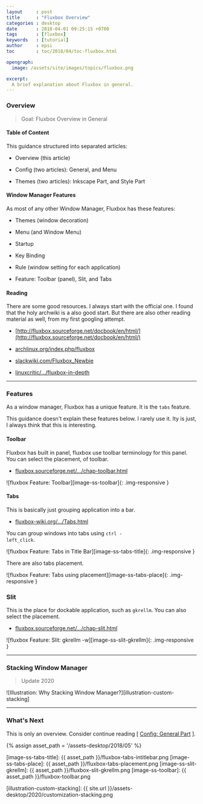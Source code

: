 ```yaml
---
layout     : post
title      : "Fluxbox Overview"
categories : desktop
date       : 2018-04-01 09:25:15 +0700
tags       : [fluxbox]
keywords   : [tutorial]
author     : epsi
toc        : toc/2018/04/toc-fluxbox.html 

opengraph:
  image: /assets/site/images/topics/fluxbox.png

excerpt:
  A brief explanation about Fluxbox in general.
---
```


### Overview

> Goal: Fluxbox Overview in General

#### Table of Content

This guidance structured into separated articles:

*	Overview (this article)

*	Config (two articles): General, and Menu

*	Themes (two articles): Inkscape Part, and Style Part

#### Window Manager Features

As most of any other Window Manager, Fluxbox has these features:

*	Themes (window decoration)

*	Menu (and Window Menu)

*	Startup

*	Key Binding

*	Rule (window setting for each application)

*	Feature: Toolbar (panel), Slit, and Tabs

#### Reading

There are some good resources.
I always start with the official one.
I found that the holy archwiki is a also good start.
But there are also other reading material as well, from my first googling attempt.

*	[http://fluxbox.sourceforge.net/docbook/en/html/](http://fluxbox.sourceforge.net/docbook/en/html/)

*	[archlinux.org/index.php/fluxbox](https://wiki.archlinux.org/index.php/fluxbox)

*	[slackwiki.com/Fluxbox_Newbie](https://www.slackwiki.com/Fluxbox_Newbie)

*	[linuxcritic/.../fluxbox-in-depth](https://linuxcritic.wordpress.com/2009/08/03/fluxbox-in-depth-mad-customization-and-other-tips/)

-- -- --

### Features

As a window manager, Fluxbox has a unique feature.
It is the <code>tabs</code> feature.

This guidance doesn't explain these features below.
I rarely use it.
Ity is just, I always think that this is interesting.

#### Toolbar

Fluxbox has built in panel, fluxbox use toolbar terminology for this panel.
You can select the placement, of toolbar.

*	[fluxbox.sourceforge.net/.../chap-toolbar.html](http://fluxbox.sourceforge.net/docbook/en/html/chap-toolbar.html)

![fluxbox Feature: Toolbar][image-ss-toolbar]{: .img-responsive }

#### Tabs

This is basically just grouping application into a bar.

*	[fluxbox-wiki.org/.../Tabs.html](http://fluxbox-wiki.org/category/howtos/en/Tabs.html)

You can group windows into tabs using <code>ctrl - left_click</code>.

![fluxbox Feature: Tabs in Title Bar][image-ss-tabs-title]{: .img-responsive }

There are also tabs placement.

![fluxbox Feature: Tabs using placement][image-ss-tabs-place]{: .img-responsive }

### Slit

This is the place for dockable application, such as <code>gkrellm</code>.
You can also select the placement.

*	[fluxbox.sourceforge.net/.../chap-slit.html](http://fluxbox.sourceforge.net/docbook/en/html/chap-slit.html)

![fluxbox Feature: Slit: gkrellm -w][image-ss-slit-gkrellm]{: .img-responsive }

-- -- --

### Stacking Window Manager

> Update 2020

![Illustration: Why Stacking Window Manager?][illustration-custom-stacking]

-- -- --

### What's Next

This is only an overview.
Consider continue reading [ [Config: General Part][local-part-config] ].



[//]: <> ( -- -- -- links below -- -- -- )
{% assign asset_path = '/assets-desktop/2018/05' %}

[dotfiles-tutor]:  https://gitlab.com/epsi-rns/dotfiles/tree/master/fluxbox/config

[local-part-config]:  /desktop/2018/04/03/fluxbox-config.html

[image-ss-tabs-title]:    {{ asset_path }}/fluxbox-tabs-intitlebar.png
[image-ss-tabs-place]:    {{ asset_path }}/fluxbox-tabs-placement.png
[image-ss-slit-gkrellm]:  {{ asset_path }}/fluxbox-slit-gkrellm.png
[image-ss-toolbar]:       {{ asset_path }}/fluxbox-toolbar.png

[illustration-custom-stacking]: {{ site.url }}/assets-desktop/2020/customization-stacking.png
